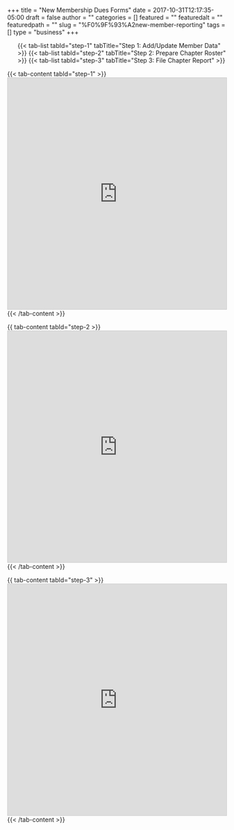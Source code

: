 +++
title = "New Membership Dues Forms"
date = 2017-10-31T12:17:35-05:00
draft = false
author = ""
categories = []
featured = ""
featuredalt = ""
featuredpath = ""
slug = "%F0%9F%93%A2new-member-reporting"
tags = []
type = "business"
+++

<div id="tabs">
  <ul>
	{{< tab-list tabId="step-1" tabTitle="Step 1: Add/Update Member Data" >}}
	{{< tab-list tabId="step-2" tabTitle="Step 2: Prepare Chapter Roster" >}}
	{{< tab-list tabId="step-3" tabTitle="Step 3: File Chapter Report" >}}
  </ul>
  {{< tab-content tabId="step-1" >}}
  	<iframe class="airtable-embed" src="https://airtable.com/embed/shr2H7Wq67pvL1jfa?backgroundColor=blue" frameborder="0" onmousewheel="" width="100%" height="533" style="background: transparent; border: 1px solid #ccc;"></iframe>
  {{< /tab-content >}}
  
  {{ tab-content tabId="step-2 >}}
  	<iframe class="airtable-embed" src="https://airtable.com/embed/shrKCUBv1lsYDQyQR?backgroundColor=blue" frameborder="0" onmousewheel="" width="100%" height="533" style="background: transparent; border: 1px solid #ccc;"></iframe>
  {{< /tab-content >}}
  
  {{ tab-content tabId="step-3" >}}
  	<iframe class="airtable-embed" src="https://airtable.com/embed/shrsuqAUbokzPdXZL?backgroundColor=blue" frameborder="0" onmousewheel="" width="100%" height="533" style="background: transparent; border: 1px solid #ccc;"></iframe>
  {{< /tab-content >}}
</div>